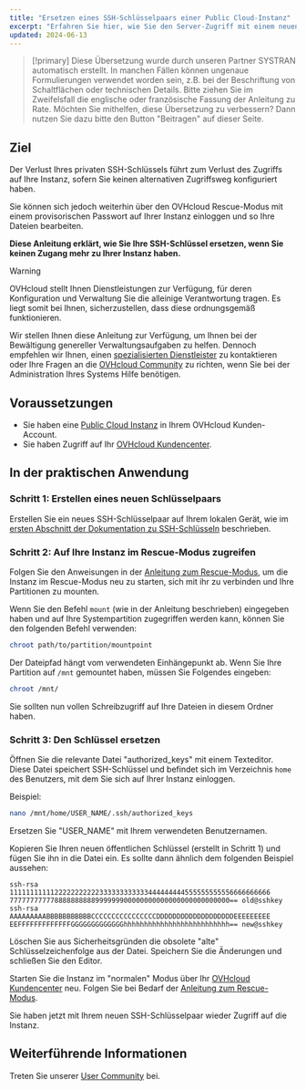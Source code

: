 ```yaml
---
title: "Ersetzen eines SSH-Schlüsselpaars einer Public Cloud-Instanz"
excerpt: "Erfahren Sie hier, wie Sie den Server-Zugriff mit einem neuen SSH-Schlüsselpaar wiederherstellen, falls der private Schlüssel verloren ist"
updated: 2024-06-13
---
```


> [!primary]
> Diese Übersetzung wurde durch unseren Partner SYSTRAN automatisch erstellt. In manchen Fällen können ungenaue Formulierungen verwendet worden sein, z.B. bei der Beschriftung von Schaltflächen oder technischen Details. Bitte ziehen Sie im Zweifelsfall die englische oder französische Fassung der Anleitung zu Rate. Möchten Sie mithelfen, diese Übersetzung zu verbessern? Dann nutzen Sie dazu bitte den Button "Beitragen" auf dieser Seite.
>

## Ziel

Der Verlust Ihres privaten SSH-Schlüssels führt zum Verlust des Zugriffs auf Ihre Instanz, sofern Sie keinen alternativen Zugriffsweg konfiguriert haben.

Sie können sich jedoch weiterhin über den OVHcloud Rescue-Modus mit einem provisorischen Passwort auf Ihrer Instanz einloggen und so Ihre Dateien bearbeiten.

**Diese Anleitung erklärt, wie Sie Ihre SSH-Schlüssel ersetzen, wenn Sie keinen Zugang mehr zu Ihrer Instanz haben.**

> [!warning]
>
> OVHcloud stellt Ihnen Dienstleistungen zur Verfügung, für deren Konfiguration und Verwaltung Sie die alleinige Verantwortung tragen. Es liegt somit bei Ihnen, sicherzustellen, dass diese ordnungsgemäß funktionieren.
> 
> Wir stellen Ihnen diese Anleitung zur Verfügung, um Ihnen bei der Bewältigung genereller Verwaltungsaufgaben zu helfen. Dennoch empfehlen wir Ihnen, einen [spezialisierten Dienstleister](/links/partner) zu kontaktieren oder Ihre Fragen an die [OVHcloud Community](/links/community) zu richten, wenn Sie bei der Administration Ihres Systems Hilfe benötigen. 
>

## Voraussetzungen

- Sie haben eine [Public Cloud Instanz](/links/public-cloud/public-cloud) in Ihrem OVHcloud Kunden-Account.
- Sie haben Zugriff auf Ihr [OVHcloud Kundencenter](/links/manager).

## In der praktischen Anwendung

### Schritt 1: Erstellen eines neuen Schlüsselpaars

Erstellen Sie ein neues SSH-Schlüsselpaar auf Ihrem lokalen Gerät, wie im [ersten Abschnitt der Dokumentation zu SSH-Schlüsseln](/pages/public_cloud/compute/creating-ssh-keys-pci) beschrieben.

### Schritt 2: Auf Ihre Instanz im Rescue-Modus zugreifen

Folgen Sie den Anweisungen in der [Anleitung zum Rescue-Modus](/pages/public_cloud/compute/put_an_instance_in_rescue_mode), um die Instanz im Rescue-Modus neu zu starten, sich mit ihr zu verbinden und Ihre Partitionen zu mounten.

Wenn Sie den Befehl `mount` (wie in der Anleitung beschrieben) eingegeben haben und auf Ihre Systempartition zugegriffen werden kann, können Sie den folgenden Befehl verwenden:

```bash
chroot path/to/partition/mountpoint
```

Der Dateipfad hängt vom verwendeten Einhängepunkt ab. Wenn Sie Ihre Partition auf `/mnt` gemountet haben, müssen Sie Folgendes eingeben:

```bash
chroot /mnt/
```

Sie sollten nun vollen Schreibzugriff auf Ihre Dateien in diesem Ordner haben.

### Schritt 3: Den Schlüssel ersetzen

Öffnen Sie die relevante Datei "authorized_keys" mit einem Texteditor. Diese Datei speichert SSH-Schlüssel und befindet sich im Verzeichnis `home` des Benutzers, mit dem Sie sich auf Ihrer Instanz einloggen.

Beispiel:

```bash
nano /mnt/home/USER_NAME/.ssh/authorized_keys
```

Ersetzen Sie "USER_NAME" mit Ihrem verwendeten Benutzernamen.

Kopieren Sie Ihren neuen öffentlichen Schlüssel (erstellt in Schritt 1) und fügen Sie ihn in die Datei ein. Es sollte dann ähnlich dem folgenden Beispiel aussehen:

```console
ssh-rsa 1111111111122222222222333333333333444444444555555555556666666666
777777777778888888888999999900000000000000000000000000== old@sshkey
ssh-rsa AAAAAAAAABBBBBBBBBBBCCCCCCCCCCCCCCCCDDDDDDDDDDDDDDDDDDDEEEEEEEEE
EEFFFFFFFFFFFFFGGGGGGGGGGGGGhhhhhhhhhhhhhhhhhhhhhhhhhh== new@sshkey
```

Löschen Sie aus Sicherheitsgründen die obsolete "alte" Schlüsselzeichenfolge aus der Datei. Speichern Sie die Änderungen und schließen Sie den Editor.

Starten Sie die Instanz im "normalen" Modus über Ihr [OVHcloud Kundencenter](/links/manager) neu. Folgen Sie bei Bedarf der [Anleitung zum Rescue-Modus](/pages/public_cloud/compute/put_an_instance_in_rescue_mode).

Sie haben jetzt mit Ihrem neuen SSH-Schlüsselpaar wieder Zugriff auf die Instanz.

## Weiterführende Informationen

Treten Sie unserer [User Community](/links/community) bei.